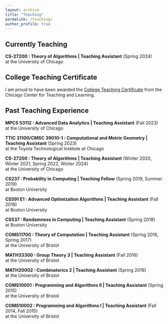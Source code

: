 ```yaml
---
layout: archive
title: "Teaching"
permalink: /teaching/
author_profile: true
---
```



## Currently Teaching
**CS-27200 : Theory of Algorithms | Teaching Assistant** (Spring 2024)<br>
 at the University of Chicago<br>

## College Teaching Certificate
I am proud to have been awarded the [College Teaching Certificate](https://teaching.uchicago.edu/programs/college-teaching-certificate-program) from the Chicago Center for Teaching and Learning.

## Past Teaching Experience
**MPCS 53112 : Advanced Data Analytics | Teaching Assistant** (Fall 2023)<br>
 at the University of Chicago<br>

**TTIC 31100/CMSC 39010-1 : Computational and Metric Geometry | Teaching Assistant** (Spring 2023)<br>
 at the Toyota Technological Institute at Chicago<br>

**CS-27200 : Theory of Algorithms | Teaching Assistant** (Winter 2020, Winter 2021, Spring 2022, Winter 2024)<br>
 at the University of Chicago<br>

**CS237 : Probability in Computing | Teaching Fellow** (Spring 2019, Summer 2019)<br>
 at Boston University<br>

**CS591 E1 : Advanced Optimization Algorithms | Teaching Assistant** (Fall 2018)<br>
 at Boston University<br>

**CS537 : Randomness in Computing | Teaching Assistant** (Spring 2018)<br>
 at Boston University<br>

**COMS11700 : Theory of Computation | Teaching Assistant** (Spring 2016, Spring 2017)<br>
 at the University of Bristol<br>

**MATH33300 : Group Theory 3 | Teaching Assistant** (Fall 2016)<br>
 at the University of Bristol<br>

**MATH20002 : Combinatorics 2 | Teaching Assistant** (Spring 2016)<br>
 at the University of Bristol<br>

**COMS10001 : Programming and Algorithms II | Teaching Assistant** (Spring 2015)<br>
 at the University of Bristol<br>

**COMS10002 : Programming and Algorithms I | Teaching Assistant** (Fall 2014, Fall 2015)<br>
 at the University of Bristol<br>
